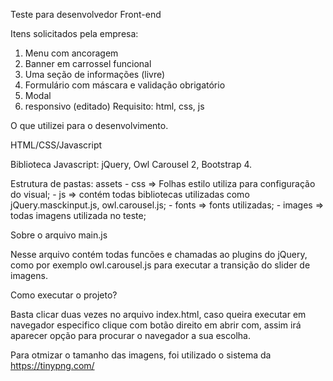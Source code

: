 Teste para desenvolvedor Front-end 

Itens solicitados pela empresa: 

1. Menu com ancoragem
2. Banner em carrossel funcional
3. Uma seção de informações (livre)
4. Formulário com máscara e validação obrigatório
5. Modal
6. responsivo (editado) 
Requisito: html, css, js


O que utilizei para o desenvolvimento. 

HTML/CSS/Javascript

Biblioteca Javascript: jQuery, Owl Carousel 2, Bootstrap 4.

Estrutura de pastas: 
    assets
        - css => Folhas estilo utiliza para configuração do visual; 
        - js => contém todas bibliotecas utilizadas como jQuery.masckinput.js, owl.carousel.js;
        - fonts => fonts utilizadas;
        - images => todas imagens utilizada no teste; 

Sobre  o arquivo main.js 

Nesse arquivo contém todas funcões e chamadas ao plugins do jQuery, como por exemplo owl.carousel.js para executar a transição do slider de imagens. 


Como executar o projeto? 

Basta clicar duas vezes no arquivo index.html, caso queira executar em navegador especifico clique com botão direito em abrir com, assim irá aparecer opção para procurar o navegador a sua escolha. 

Para otmizar o tamanho das imagens, foi utilizado o sistema da https://tinypng.com/ 

